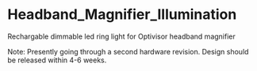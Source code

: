 # Headband_Magnifier_Illumination
Rechargable dimmable led ring light for Optivisor headband magnifier

Note: Presently going through a second hardware revision. Design should be released within 4-6 weeks.

